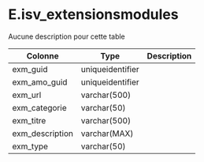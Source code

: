 # E.isv_extensionsmodules

Aucune description pour cette table

Colonne|Type|Description
---|---|---
exm_guid|uniqueidentifier|
exm_amo_guid|uniqueidentifier|
exm_url|varchar(500)|
exm_categorie|varchar(50)|
exm_titre|varchar(500)|
exm_description|varchar(MAX)|
exm_type|varchar(50)|
